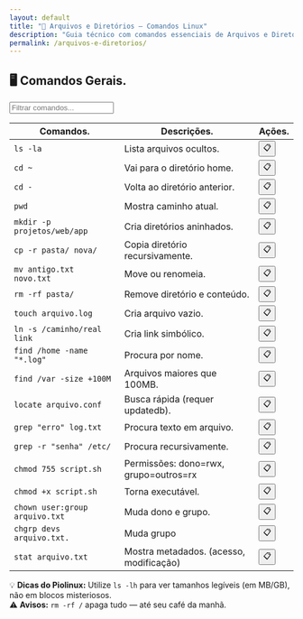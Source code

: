 ```yaml
---
layout: default
title: "📁 Arquivos e Diretórios — Comandos Linux"
description: "Guia técnico com comandos essenciais de Arquivos e Diretórios. Copie, cole e use direto no terminal. Organizado por arquivos e diretórios."
permalink: /arquivos-e-diretorios/
---
```



<section>



<h2>🖥 Comandos Gerais.</h2>



<input type="text" oninput="filtrarLinhas(this.value)" placeholder="Filtrar comandos...">
<script>
function filtrarLinhas(termo) {
  const linhas = document.querySelectorAll('tbody tr');
  linhas.forEach(linha => {
    linha.style.display = linha.textContent.toLowerCase().includes(termo.toLowerCase()) ? '' : 'none';
  });
}
</script>


<div class="table-container">
<table class="evergreen-table">
  <thead>
    <tr>
      <th>Comandos.</th>
      <th>Descrições.</th>
      <th>Ações.</th>
    </tr>
  </thead>
  <tbody>
    <tr>
      <td data-label="Comando"><code>ls -la</code></td>
      <td data-label="Descrição">Lista arquivos ocultos.</td>
      <td data-label="Ação"><button class="copy-btn" data-command="ls -la">📋</button></td>
    </tr>
    <tr>
      <td data-label="Comando"><code>cd ~</code></td>
      <td data-label="Descrição">Vai para o diretório home.</td>
      <td data-label="Ação"><button class="copy-btn" data-command="cd ~">📋</button></td>
    </tr>
    <tr>
      <td data-label="Comando"><code>cd -</code></td>
      <td data-label="Descrição">Volta ao diretório anterior.</td>
      <td data-label="Ação"><button class="copy-btn" data-command="cd -">📋</button></td>
    </tr>
    <tr>
      <td data-label="Comando"><code>pwd</code></td>
      <td data-label="Descrição">Mostra caminho atual.</td>
      <td data-label="Ação"><button class="copy-btn" data-command="pwd">📋</button></td>
    </tr>
    <tr>
      <td data-label="Comando"><code>mkdir -p projetos/web/app</code></td>
      <td data-label="Descrição">Cria diretórios aninhados.</td>
      <td data-label="Ação"><button class="copy-btn" data-command="mkdir -p projetos/web/app">📋</button></td>
    </tr>
    <tr>
      <td data-label="Comando"><code>cp -r pasta/ nova/</code></td>
      <td data-label="Descrição">Copia diretório recursivamente.</td>
      <td data-label="Ação"><button class="copy-btn" data-command="cp -r pasta/ nova/">📋</button></td>
    </tr>
    <tr>
      <td data-label="Comando"><code>mv antigo.txt novo.txt</code></td>
      <td data-label="Descrição">Move ou renomeia.</td>
      <td data-label="Ação"><button class="copy-btn" data-command="mv antigo.txt novo.txt">📋</button></td>
    </tr>
    <tr>
      <td data-label="Comando"><code>rm -rf pasta/</code></td>
      <td data-label="Descrição">Remove diretório e conteúdo.</td>
      <td data-label="Ação"><button class="copy-btn" data-command="rm -rf pasta/">📋</button></td>
    </tr>
    <tr>
      <td data-label="Comando"><code>touch arquivo.log</code></td>
      <td data-label="Descrição">Cria arquivo vazio.</td>
      <td data-label="Ação"><button class="copy-btn" data-command="touch arquivo.log">📋</button></td>
    </tr>
    <tr>
      <td data-label="Comando"><code>ln -s /caminho/real link</code></td>
      <td data-label="Descrição">Cria link simbólico.</td>
      <td data-label="Ação"><button class="copy-btn" data-command="ln -s /caminho/real link">📋</button></td>
    </tr>
    <tr>
      <td data-label="Comando"><code>find /home -name "*.log"</code></td>
      <td data-label="Descrição">Procura por nome.</td>
      <td data-label="Ação"><button class="copy-btn" data-command="find /home -name &quot;*.log&quot;">📋</button></td>
    </tr>
    <tr>
      <td data-label="Comando"><code>find /var -size +100M</code></td>
      <td data-label="Descrição">Arquivos maiores que 100MB.</td>
      <td data-label="Ação"><button class="copy-btn" data-command="find /var -size +100M">📋</button></td>
    </tr>
    <tr>
      <td data-label="Comando"><code>locate arquivo.conf</code></td>
      <td data-label="Descrição">Busca rápida (requer updatedb).</td>
      <td data-label="Ação"><button class="copy-btn" data-command="locate arquivo.conf">📋</button></td>
    </tr>
    <tr>
      <td data-label="Comando"><code>grep "erro" log.txt</code></td>
      <td data-label="Descrição">Procura texto em arquivo.</td>
      <td data-label="Ação"><button class="copy-btn" data-command="grep &quot;erro&quot; log.txt">📋</button></td>
    </tr>
    <tr>
      <td data-label="Comando"><code>grep -r "senha" /etc/</code></td>
      <td data-label="Descrição">Procura recursivamente.</td>
      <td data-label="Ação"><button class="copy-btn" data-command="grep -r &quot;senha&quot; /etc/">📋</button></td>
    </tr>
    <tr>
      <td data-label="Comando"><code>chmod 755 script.sh</code></td>
      <td data-label="Descrição">Permissões: dono=rwx, grupo=outros=rx</td>
      <td data-label="Ação"><button class="copy-btn" data-command="chmod 755 script.sh">📋</button></td>
    </tr>
    <tr>
      <td data-label="Comando"><code>chmod +x script.sh</code></td>
      <td data-label="Descrição">Torna executável.</td>
      <td data-label="Ação"><button class="copy-btn" data-command="chmod +x script.sh">📋</button></td>
    </tr>
    <tr>
      <td data-label="Comando"><code>chown user:group arquivo.txt</code></td>
      <td data-label="Descrição">Muda dono e grupo.</td>
      <td data-label="Ação"><button class="copy-btn" data-command="chown user:group arquivo.txt">📋</button></td>
    </tr>
    <tr>
      <td data-label="Comando"><code>chgrp devs arquivo.txt.</code></td>
      <td data-label="Descrição">Muda grupo</td>
      <td data-label="Ação"><button class="copy-btn" data-command="chgrp devs arquivo.txt">📋</button></td>
    </tr>
    <tr>
      <td data-label="Comando"><code>stat arquivo.txt</code></td>
      <td data-label="Descrição">Mostra metadados. (acesso, modificação)</td>
      <td data-label="Ação"><button class="copy-btn" data-command="stat arquivo.txt">📋</button></td>
    </tr>
  </tbody>
</table>
</div>

<div class="dica-final">
  💡 <strong>Dicas do Piolinux:</strong> Utilize <code>ls -lh</code> para ver tamanhos legíveis (em MB/GB), não em blocos misteriosos.
</div>
<div class="aviso-final">
  ⚠️ <strong>Avisos:</strong> <code>rm -rf /</code> apaga tudo — até seu café da manhã. 
</div>




</section>
